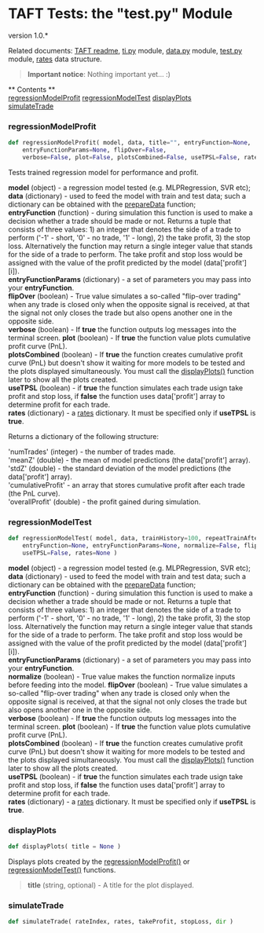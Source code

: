 TAFT Tests: the "test.py" Module
============================
version 1.0.*		
  
Related documents: [TAFT readme](README.md), [ti.py](ti.md) module, [data.py](data.md) module, [test.py](test.md) module, [rates](rates.md) data structure.		

> **Important notice**:
> Nothing important yet... :)   

** Contents **		
[regressionModelProfit](#regressionmodelprofit)	
[regressionModelTest](#regressionmodeltest)	
[displayPlots](#displayplots)	
[simulateTrade](#simulatetrade)	

<a name="regressionmodelprofit"></a>
### regressionModelProfit ###
```python
def regressionModelProfit( model, data, title="", entryFunction=None, 
	entryFunctionParams=None, flipOver=False,
	verbose=False, plot=False, plotsCombined=False, useTPSL=False, rates=None )
```
Tests trained regression model for performance and profit.	
>	 
**model** (object) - a regression model tested (e.g. MLPRegression, SVR etc);	
**data** (dictionary) -  used to feed the model with train and test data; such a dictionary can be obtained with the [prepareData](data.md) function; 	
**entryFunction** (function) - during simulation this function is used to make a decision whether a trade should be made or not. Returns a tuple that consists of three values: 1) an integer that denotes the side of a trade to perform ('-1' - short, '0' - no trade, '1' - long), 2) the take profit, 3) the stop loss. Alternatively the function may return a single integer value that stands for the side of a trade to perform. The take profit and stop loss would be assigned with the value of the profit predicted by the model (data['profit'][i]).		
**entryFunctionParams** (dictionary) - a set of parameters you may pass into your **entryFunction**.	
**flipOver** (boolean) - True value simulates a so-called "flip-over trading" when any trade is closed only when the opposite signal is received, at that the signal not only closes the trade but also opens another one in the opposite side.			
**verbose** (boolean) - If **true** the function outputs log messages into the terminal screen.	
**plot** (boolean) - If **true** the function value plots cumulative profit curve (PnL).	  
**plotsCombined** (boolean) - If **true** the function creates cumulative profit curve (PnL) but doesn't show it waiting for more models to be tested and the plots displayed simultaneously. You must call the [displayPlots()](#displayPlots) function later to show all the plots created.		
**useTPSL** (boolean) - if **true** the function simulates each trade usign take profit and stop loss, if **false** the function uses data['profit'] array to determine profit for each trade.		
**rates** (dictionary) - a [rates](rates.md) dictionary. It must be specified only if **useTPSL** is **true**.

Returns a dictionary of the following structure:		
>				
'numTrades' (integer) - the number of trades made.		
'meanZ' (double) - the mean of model predictions (the data['profit'] array).	
'stdZ' (double) - the standard deviation of the model predictions (the data['profit'] array).	
'cumulativeProfit' - an array that stores cumulative profit after each trade (the PnL curve).	
'overallProfit' (double) - the profit gained during simulation.	

<a name="regressionmodeltest"></a>
### regressionModelTest ###
```python
def regressionModelTest( model, data, trainHistory=100, repeatTrainAfter=10, title="", 
	entryFunction=None, entryFunctionParams=None, normalize=False, flipOver=False, verbose=False, plot=False, plotsCombined=False, 
	useTPSL=False, rates=None )
```
>				
**model** (object) - a regression model tested (e.g. MLPRegression, SVR etc);	
**data** (dictionary) -  used to feed the model with train and test data; such a dictionary can be obtained with the [prepareData](data.md) function; 	
**entryFunction** (function) - during simulation this function is used to make a decision whether a trade should be made or not. Returns a tuple that consists of three values: 1) an integer that denotes the side of a trade to perform ('-1' - short, '0' - no trade, '1' - long), 2) the take profit, 3) the stop loss. Alternatively the function may return a single integer value that stands for the side of a trade to perform. The take profit and stop loss would be assigned with the value of the profit predicted by the model (data['profit'][i]).		
**entryFunctionParams** (dictionary) - a set of parameters you may pass into your **entryFunction**.	
**normalize** (boolean) - True value makes the function normalize inputs before feeding into the model.
**flipOver** (boolean) - True value simulates a so-called "flip-over trading" when any trade is closed only when the opposite signal is received, at that the signal not only closes the trade but also opens another one in the opposite side.			
**verbose** (boolean) - If **true** the function outputs log messages into the terminal screen.	
**plot** (boolean) - If **true** the function value plots cumulative profit curve (PnL).	  
**plotsCombined** (boolean) - If **true** the function creates cumulative profit curve (PnL) but doesn't show it waiting for more models to be tested and the plots displayed simultaneously. You must call the [displayPlots()](#displayPlots) function later to show all the plots created.		
**useTPSL** (boolean) - if **true** the function simulates each trade usign take profit and stop loss, if **false** the function uses data['profit'] array to determine profit for each trade. 		
**rates** (dictionary) - a [rates](rates.md) dictionary. It must be specified only if **useTPSL** is **true**.

<a name="displayplots"></a>
### displayPlots ###
```python
def displayPlots( title = None )
```
Displays plots created by the [regressionModelProfit()](#regressionModelProfit) or [regressionModelTest()](#regressionModelTest) functions.		
> **title** (string, optional) - A title for the plot displayed.  		

<a name="simulatetrade"></a>
### simulateTrade ###
```python
def simulateTrade( rateIndex, rates, takeProfit, stopLoss, dir )
```